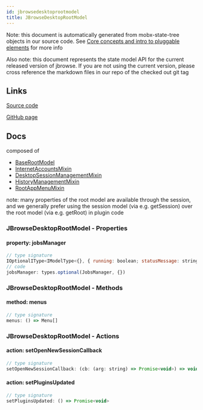 ```yaml
---
id: jbrowsedesktoprootmodel
title: JBrowseDesktopRootModel
---
```


Note: this document is automatically generated from mobx-state-tree objects in
our source code. See
[Core concepts and intro to pluggable elements](/docs/developer_guide/) for more
info

Also note: this document represents the state model API for the current released
version of jbrowse. If you are not using the current version, please cross
reference the markdown files in our repo of the checked out git tag

## Links

[Source code](https://github.com/GMOD/jbrowse-components/blob/main/products/jbrowse-desktop/src/rootModel/rootModel.ts)

[GitHub page](https://github.com/GMOD/jbrowse-components/tree/main/website/docs/models/JBrowseDesktopRootModel.md)

## Docs

composed of

- [BaseRootModel](../baserootmodel)
- [InternetAccountsMixin](../internetaccountsmixin)
- [DesktopSessionManagementMixin](../desktopsessionmanagementmixin)
- [HistoryManagementMixin](../historymanagementmixin)
- [RootAppMenuMixin](../rootappmenumixin)

note: many properties of the root model are available through the session, and
we generally prefer using the session model (via e.g. getSession) over the root
model (via e.g. getRoot) in plugin code

### JBrowseDesktopRootModel - Properties

#### property: jobsManager

```js
// type signature
IOptionalIType<IModelType<{}, { running: boolean; statusMessage: string; progressPct: number; jobName: string; jobsQueue: IObservableArray<TextJobsEntry>; finishedJobs: IObservableArray<...>; } & { ...; } & { ...; } & { ...; }, _NotCustomized, _NotCustomized>, [...]>
// code
jobsManager: types.optional(JobsManager, {})
```

### JBrowseDesktopRootModel - Methods

#### method: menus

```js
// type signature
menus: () => Menu[]
```

### JBrowseDesktopRootModel - Actions

#### action: setOpenNewSessionCallback

```js
// type signature
setOpenNewSessionCallback: (cb: (arg: string) => Promise<void>) => void
```

#### action: setPluginsUpdated

```js
// type signature
setPluginsUpdated: () => Promise<void>
```

